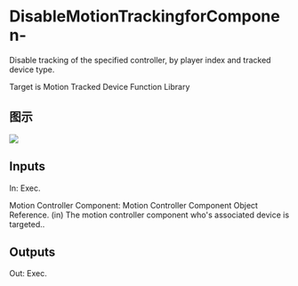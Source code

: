 # DisableMotionTrackingforComponen-

Disable tracking of the specified controller, by player index and tracked device type.

Target is Motion Tracked Device Function Library

## 图示

![]($-20221218-19273322.png)

## Inputs

In: Exec.

Motion Controller Component: Motion Controller Component Object Reference. (in) The motion controller component who's associated device is targeted..  

## Outputs

Out: Exec.

